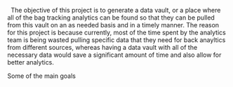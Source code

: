 &nbsp; The objective of this project is to generate a data vault, or a place where all of the bag tracking analytics can be found so that they can be pulled from this vault on an as needed basis and in a timely manner. The reason for this project is because currently, most of the time spent by the analytics team is being wasted pulling specific data that they need for back anayltics from different sources, whereas having a data vault with all of the necessary data would save a significant amount of time and also allow for better analytics.

Some of the main goals
